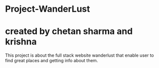# Project-WanderLust
# created by chetan sharma and krishna
This project is about the full stack website wanderlust that enable user to find great places and getting info about them.
